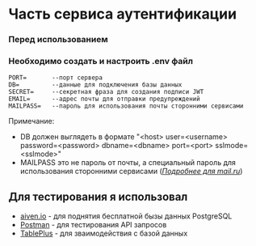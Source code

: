 # Часть сервиса аутентификации

### Перед использованием
### Необходимо создать и настроить .env файл
```
PORT=       --порт сервера
DB=         --данные для подключения базы данных
SECRET=     --секретная фраза для создания подписи JWT
EMAIL=      --адрес почты для отправки предупреждений
MAILPASS=   --пароль для использования почты сторонними сервисами
```
Примечание: 
- DB должен выглядеть в формате "\<host\> user=\<username\> password=\<password\> dbname=\<dbname\> port=\<port\> sslmode=\<sslmode\>"
- MAILPASS это не пароль от почты, а специальный пароль для использования сторонними сервисами ([*Подробнее для mail.ru*](https://help.mail.ru/mail/security/protection/external/))

## Для тестирования я использовал

- [aiven.io](aiven.io) - для поднятия бесплатной бызы данных PostgreSQL
- [Postman](postman.com) - для тестирования API запросов
- [TablePlus](tableplus.com) - для зваимодействия с базой данных
